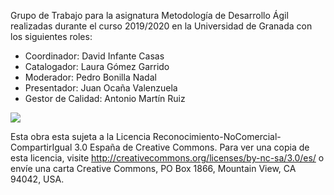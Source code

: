 Grupo de Trabajo para la asignatura Metodología de Desarrollo Ágil realizadas durante el curso 2019/2020 en la Universidad de Granada con los siguientes roles:

- Coordinador:  David Infante Casas
- Catalogador: Laura Gómez Garrido
- Moderador: Pedro Bonilla Nadal
- Presentador: Juan Ocaña Valenzuela
- Gestor de Calidad: Antonio Martín Ruiz



![](https://mirrors.creativecommons.org/presskit/buttons/88x31/png/by-nc-sa.png)

Esta obra esta sujeta a la Licencia Reconocimiento-NoComercial-CompartirIgual 3.0 España de Creative Commons. Para ver una copia de esta licencia, visite http://creativecommons.org/licenses/by-nc-sa/3.0/es/ o envíe una carta Creative Commons, PO Box 1866, Mountain View, CA 94042, USA.
